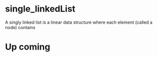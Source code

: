 # single_linkedList
A singly linked list is a linear data structure where each element (called a node) contains

# Up coming 
